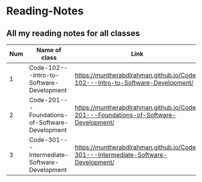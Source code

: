 # Reading-Notes

## All my reading notes for all classes 

Num|Name of class|Link
-|-|-
1|Code-102---Intro-to-Software-Development|https://muntherabdlrahman.github.io/Code-102---Intro-to-Software-Development/
2|Code-201---Foundations-of-Software-Development|https://muntherabdlrahman.github.io/Code-201---Foundations-of-Software-Development/
3|Code-301---Intermediate-Software-Development|https://muntherabdlrahman.github.io/Code-301---Intermediate-Software-Development/

